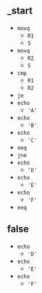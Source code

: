 <!-- Intermediate Representation of `test2-stack-register.asm` -->
## _start
* `movq`
  * `R1`
  * `5`
* `movq`
  * `R2`
  * `5`
* `cmp`
  * `R1`
  * `R2`
* `je`
* `echo`
  * `'A'`
* `echo`
  * `'B'`
* `echo`
  * `'C'`
* `eeq`
* `jne`
* `echo`
  * `'D'`
* `echo`
  * `'E'`
* `echo`
  * `'F'`
* `eeq`
## false
* `echo`
  * `'D'`
* `echo`
  * `'E'`
* `echo`
  * `'F'`
